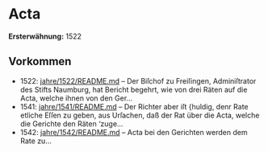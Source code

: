 # Acta

**Ersterwähnung:** 1522

## Vorkommen
- 1522: [jahre/1522/README.md](../jahre/1522/README.md) – Der Biſchof zu Freiſingen, Adminiſtrator des Stifts
Naumburg, hat Bericht begehrt, wie von drei Räten auf
die Acta, welche ihnen von den Ger...
- 1541: [jahre/1541/README.md](../jahre/1541/README.md) – Der Richter aber iſt {huldig, denr
Rate etliche Eſſen zu geben, aus Urſachen, daß der Rat
über die Acta, welche die Gerichte den Räten ‘zuge...
- 1542: [jahre/1542/README.md](../jahre/1542/README.md) – Acta bei den Gerichten werden dem Rate zu...
